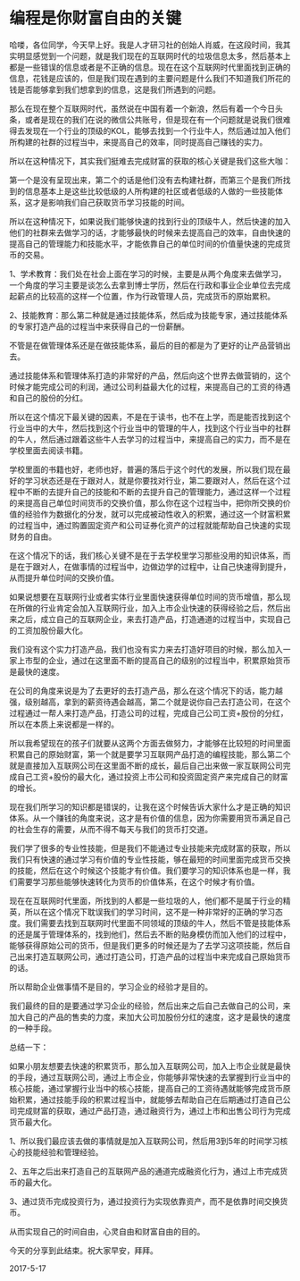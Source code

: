 # 编程是你财富自由的关键

哈喽，各位同学，今天早上好。我是人才研习社的创始人肖威，在这段时间，我其实明显感觉到一个问题，就是我们现在的互联网时代的垃圾信息太多，然后基本上都是一些错误的信息或者是不正确的信息。现在在这个互联网时代里面找到正确的信息，花钱是应该的，但是我们现在遇到的主要问题是什么我们不知道我们所花的钱是否能够拿到我们想拿到的信息，这是我们所遇到的问题。

那么在现在整个互联网时代，虽然说在中国有着一个新浪，然后有着一个今日头条，或者是现在的我们在说的微信公共账号，但是现在有一个问题就是说我们很难得去发现在一个行业的顶级的KOL，能够去找到一个行业牛人，然后通过加入他们所构建的社群的过程当中，来提高自己的效率，同时提高自己赚钱的实力。

所以在这种情况下，其实我们挺难去完成财富的获取的核心关键是我们这些大咖：

第一个是没有呈现出来，第二个的话是他们没有去构建社群，而第三个是我们所找到的信息基本上是这些比较低级的人所构建的社区或者低级的人做的一些技能体系，这才是影响我们自己获取货币学习技能的时间。

所以在这种情况下，如果说我们能够快速的找到行业的顶级牛人，然后快速的加入他们的社群来去做学习的话，才能够最快的时候来去提高自己的效率，自由快速的提高自己的管理能力和技能水平，才能依靠自己的单位时间的价值量快速的完成货币的交易。

1、学术教育：我们处在社会上面在学习的时候，主要是从两个角度来去做学习，一个角度的学习主要是谈怎么去拿到博士学历，然后在行政和事业企业单位去完成起薪点的比较高的这样一个位置，作为行政管理人员，完成货币的原始累积。

2、技能教育：那么第二种就是通过技能体系，然后成为技能专家，通过技能体系的专家打造产品的过程当中来获得自己的一份薪酬。

不管是在做管理体系还是在做技能体系，最后的目的都是为了更好的让产品营销出去。

通过技能体系和管理体系打造的非常好的产品，然后向这个世界去做营销的，这个时候才能完成公司的利润，通过公司利益最大化的过程，来提高自己的工资的待遇和自己的股份的分红。

所以在这个情况下最关键的因素，不是在于读书，也不在上学，而是能否找到这个行业当中的大牛，然后找到这个行业当中的管理的牛人，找到这个行业当中的社群的牛人，然后通过跟着这些牛人去学习的过程当中，来提高自己的实力，而不是在学校里面去阅读书籍。

学校里面的书籍也好，老师也好，普遍的落后于这个时代的发展，所以我们现在最好的学习状态还是在于跟对人，就是你要找对行业，第二要跟对人，然后在这个过程中不断的去提升自己的技能和不断的去提升自己的管理能力，通过这样一个过程的来提高自己单位时间货币的交换价值，那么你在这个过程当中，把你所交换的价值的经验作为数据化的分发，就可以完成被动性收入的积累，通过这一个财富积累的过程当中，通过购置固定资产和公司证券化资产的过程就能帮助自己快速的实现财务的自由。

在这个情况下的话，我们核心关键不是在于去学校里学习那些没用的知识体系，而是在于跟对人，在做事情的过程当中，边做边学的过程中，让自己快速得到提升，从而提升单位时间的交换价值。

如果说想要在互联网行业或者实体行业里面快速获得单位时间的货币增值，那么现在所做的行业肯定会加入互联网行业，加入上市企业快速的获得经验之后，然后出来之后，成立自己的互联网企业，来去打造产品，打造通道的过程当中，实现自己的工资加股份最大化。

我们没有这个实力打造产品，我们也没有实力来去打造好项目的时候，那么加入一家上市型的企业，通过在这里面不断的提高自己的级别的过程当中，积累原始货币是最快的速度。

在公司的角度来说是为了去更好的去打造产品，那么在这个情况下的话，能力越强，级别越高，拿到的薪资待遇会越高，第二个就是说你自己去打造公司，在这个过程通过一帮人来打造产品，打造公司的过程，完成自己公司工资+股份的分红，所以在本质上来说都是一样的。

所以我希望现在的孩子们就要从这两个方面去做努力，才能够在比较短的时间里面积累自己的原始财富，第一个就是要学习互联网产品打造的编程技能，那么第二个就是直接加入互联网公司在这里面不断的成长，最后自己出来做一家互联网公司完成自己工资+股份的最大化，通过投资上市公司和投资固定资产来完成自己的财富的增长。

现在我们所学习的知识都是错误的，让我在这个时候告诉大家什么才是正确的知识体系。从一个赚钱的角度来说，这才是有价值的信息，因为你需要用货币满足自己的社会生存的需要，从而不得不每天与我们的货币打交道。

我们学了很多的专业性技能，但是我们不能通过专业技能来完成财富的获取，所以我们只有快速的通过学习有价值的专业性技能，够在最短的时间里面完成货币交换的技能，然后在这个时候这个技能才有价值。我们要学习的知识体系也是一样，我们需要学习那些能够快速转化为货币的价值体系，在这个时候才有价值。

现在在互联网时代里面，所找到的人都是一些垃圾的人，他们都不是属于行业的精英，所以在这个情况下耽误我们的学习时间，这不是一种非常好的正确的学习态度。我们需要去找到互联网时代里面不同领域的顶级的牛人，然后不管是技能体系的还是属于管理体系的，找到他们，然后去不断的贴身模仿而加入他们的过程中，能够获得原始公司的货币，但是我们更多的时候还是为了去学习这项技能，然后自己出来打造互联网公司，通过打造公司，打造产品的过程当中来完成自己原始货币的话。

所以帮助企业做事情不是目的，学习企业的经验才是目的。

我们最终的目的是要通过学习企业的经验，然后出来之后自己去做自己的公司，来加大自己的产品的售卖的力度，来加大公司加股份分红的速度，这才是最快的速度的一种手段。

总结一下：

如果小朋友想要去快速的积累货币，那么加入互联网公司，加入上市企业就是最快的手段，通过互联网公司，通过上市企业，你能够非常快速的去掌握到行业当中的核心技能，通过掌握行业当中的核心技能，提高自己的工资待遇就能够完成货币原始积累，通过技能手段的积累过程当中，就能够去帮助自己在后期通过打造自己公司完成财富的获取，通过产品打造，通过融资行为，通过上市和出售公司行为完成货币最大化。

1、所以我们最应该去做的事情就是加入互联网公司，然后用3到5年的时间学习核心的技能经验和管理经验。

2、五年之后出来打造自己的互联网产品的通道完成融资化行为，通过上市完成货币的最大化。

3、通过货币完成投资行为，通过投资行为实现依靠资产，而不是依靠时间交换货币。

从而实现自己的时间自由，心灵自由和财富自由的目的。

今天的分享到此结束。祝大家早安，拜拜。

2017-5-17
